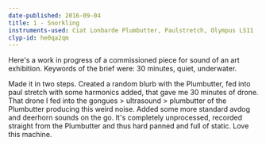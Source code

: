 ```yaml
---
date-published: 2016-09-04
title: 1 - Snorkling
instruments-used: Ciat Lonbarde Plumbutter, Paulstretch, Olympus LS11
clyp-id: he0qa2qm
---
```


Here's a work in progress of a commissioned piece for sound of an art exhibition. Keywords of the brief were: 30 minutes, quiet, underwater.

Made it in two steps. Created a random blurb with the Plumbutter, fed into paul stretch with some harmonics added, that gave me 30 minutes of drone. That drone I fed into the gongues > ultrasound > plumbutter of the Plumbutter producing this weird noise. Added some more standard avdog and deerhorn sounds on the go. It's completely unprocessed, recorded straight from the Plumbutter and thus hard panned and full of static. Love this machine.
